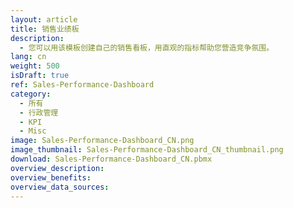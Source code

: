 ```yaml
---
layout: article
title: 销售业绩板
description: 
  - 您可以用该模板创建自己的销售看板，用直观的指标帮助您营造竞争氛围。
lang: cn
weight: 500
isDraft: true
ref: Sales-Performance-Dashboard
category:
  - 所有
  - 行政管理
  - KPI
  - Misc
image: Sales-Performance-Dashboard_CN.png
image_thumbnail: Sales-Performance-Dashboard_CN_thumbnail.png
download: Sales-Performance-Dashboard_CN.pbmx
overview_description:
overview_benefits:
overview_data_sources:
---
```


